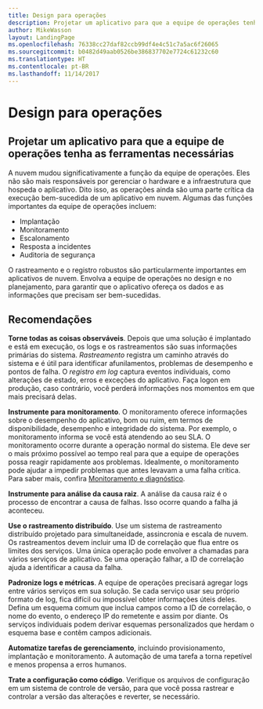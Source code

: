```yaml
---
title: Design para operações
description: Projetar um aplicativo para que a equipe de operações tenha as ferramentas necessárias
author: MikeWasson
layout: LandingPage
ms.openlocfilehash: 76338cc27daf82ccb99df4e4c51c7a5ac6f26065
ms.sourcegitcommit: b0482d49aab0526be386837702e7724c61232c60
ms.translationtype: HT
ms.contentlocale: pt-BR
ms.lasthandoff: 11/14/2017
---
```

# <a name="design-for-operations"></a>Design para operações

## <a name="design-an-application-so-that-the-operations-team-has-the-tools-they-need"></a>Projetar um aplicativo para que a equipe de operações tenha as ferramentas necessárias

A nuvem mudou significativamente a função da equipe de operações. Eles não são mais responsáveis por gerenciar o hardware e a infraestrutura que hospeda o aplicativo.  Dito isso, as operações ainda são uma parte crítica da execução bem-sucedida de um aplicativo em nuvem. Algumas das funções importantes da equipe de operações incluem:

- Implantação
- Monitoramento
- Escalonamento
- Resposta a incidentes
- Auditoria de segurança

O rastreamento e o registro robustos são particularmente importantes em aplicativos de nuvem. Envolva a equipe de operações no design e no planejamento, para garantir que o aplicativo ofereça os dados e as informações que precisam ser bem-sucedidas.  <!-- to do: Link to DevOps checklist -->

## <a name="recommendations"></a>Recomendações

**Torne todas as coisas observáveis**. Depois que uma solução é implantado e está em execução, os logs e os rastreamentos são suas informações primárias do sistema. *Rastreamento* registra um caminho através do sistema e é útil para identificar afunilamentos, problemas de desempenho e pontos de falha. O *registro em log* captura eventos individuais, como alterações de estado, erros e exceções do aplicativo. Faça logon em produção, caso contrário, você perderá informações nos momentos em que mais precisará delas.

**Instrumente para monitoramento**. O monitoramento oferece informações sobre o desempenho do aplicativo, bom ou ruim, em termos de disponibilidade, desempenho e integridade do sistema. Por exemplo, o monitoramento informa se você está atendendo ao seu SLA. O monitoramento ocorre durante a operação normal do sistema. Ele deve ser o mais próximo possível ao tempo real para que a equipe de operações possa reagir rapidamente aos problemas. Idealmente, o monitoramento pode ajudar a impedir problemas que antes levavam a uma falha crítica. Para saber mais, confira [Monitoramento e diagnóstico][monitoring].

**Instrumente para análise da causa raiz**. A análise da causa raiz é o processo de encontrar a causa de falhas. Isso ocorre quando a falha já aconteceu. 

**Use o rastreamento distribuído**. Use um sistema de rastreamento distribuído projetado para simultaneidade, assincronia e escala de nuvem. Os rastreamentos devem incluir uma ID de correlação que flua entre os limites dos serviços. Uma única operação pode envolver a chamadas para vários serviços de aplicativo. Se uma operação falhar, a ID de correlação ajuda a identificar a causa da falha. 

**Padronize logs e métricas**. A equipe de operações precisará agregar logs entre vários serviços em sua solução. Se cada serviço usar seu próprio formato de log, fica difícil ou impossível obter informações úteis deles. Defina um esquema comum que inclua campos como a ID de correlação, o nome do evento, o endereço IP do remetente e assim por diante. Os serviços individuais podem derivar esquemas personalizados que herdam o esquema base e contêm campos adicionais.

**Automatize tarefas de gerenciamento**, incluindo provisionamento, implantação e monitoramento. A automação de uma tarefa a torna repetível e menos propensa a erros humanos. 

**Trate a configuração como código**. Verifique os arquivos de configuração em um sistema de controle de versão, para que você possa rastrear e controlar a versão das alterações e reverter, se necessário. 


<!-- links -->

[monitoring]: ../../best-practices/monitoring.md


